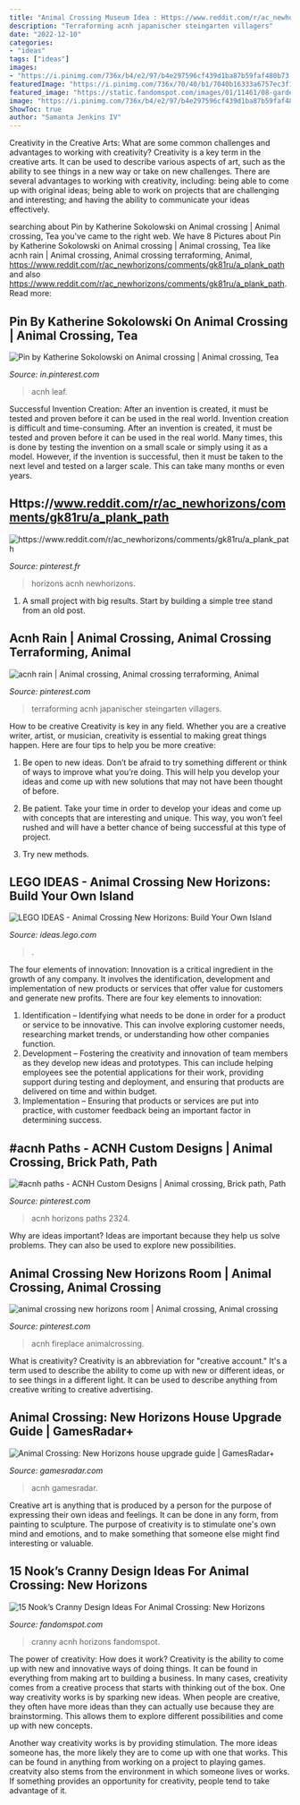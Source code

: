 ```yaml
---
title: "Animal Crossing Museum Idea : Https://www.reddit.com/r/ac_newhorizons/comments/gk81ru/a_plank_path"
description: "Terraforming acnh japanischer steingarten villagers"
date: "2022-12-10"
categories:
- "ideas"
tags: ["ideas"]
images:
- "https://i.pinimg.com/736x/b4/e2/97/b4e297596cf439d1ba87b59faf480b73.jpg"
featuredImage: "https://i.pinimg.com/736x/70/40/b1/7040b16333a6757ec3f186ab2005cd4a.jpg"
featured_image: "https://static.fandomspot.com/images/01/11461/08-garden-center-acnh-screenshot.jpg"
image: "https://i.pinimg.com/736x/b4/e2/97/b4e297596cf439d1ba87b59faf480b73.jpg"
ShowToc: true
author: "Samanta Jenkins IV"
---
```



Creativity in the Creative Arts: What are some common challenges and advantages to working with creativity?
Creativity is a key term in the creative arts. It can be used to describe various aspects of art, such as the ability to see things in a new way or take on new challenges. There are several advantages to working with creativity, including: being able to come up with original ideas; being able to work on projects that are challenging and interesting; and having the ability to communicate your ideas effectively.

	

		
searching about Pin by Katherine Sokolowski on Animal crossing | Animal crossing, Tea you've came to the right web. We have 8 Pictures about Pin by Katherine Sokolowski on Animal crossing | Animal crossing, Tea like acnh rain | Animal crossing, Animal crossing terraforming, Animal, https://www.reddit.com/r/ac_newhorizons/comments/gk81ru/a_plank_path and also https://www.reddit.com/r/ac_newhorizons/comments/gk81ru/a_plank_path. Read more:
		
    
## Pin By Katherine Sokolowski On Animal Crossing | Animal Crossing, Tea

<img loading=lazy src="https://i.pinimg.com/736x/86/4c/12/864c12943193fd8b477b98bddcc112e9.jpg" onerror="this.onerror=null;this.src='https://tse2.mm.bing.net/th?id=OIP.QoTVuM46D1cqRL5xcZmwHQHaEK&amp;pid=15.1';" alt="Pin by Katherine Sokolowski on Animal crossing | Animal crossing, Tea">

_Source: in.pinterest.com_

>acnh leaf. 

	

Successful Invention Creation: After an invention is created, it must be tested and proven before it can be used in the real world.
Invention creation is difficult and time-consuming. After an invention is created, it must be tested and proven before it can be used in the real world. Many times, this is done by testing the invention on a small scale or simply using it as a model. However, if the invention is successful, then it must be taken to the next level and tested on a larger scale. This can take many months or even years.

    
## Https://www.reddit.com/r/ac_newhorizons/comments/gk81ru/a_plank_path

<img loading=lazy src="https://i.pinimg.com/736x/70/40/b1/7040b16333a6757ec3f186ab2005cd4a.jpg" onerror="this.onerror=null;this.src='https://tse1.mm.bing.net/th?id=OIP.CYydkOYX9GZfOpuxvO6hEQHaEg&amp;pid=15.1';" alt="https://www.reddit.com/r/ac_newhorizons/comments/gk81ru/a_plank_path">

_Source: pinterest.fr_

>horizons acnh newhorizons. 

	

1. A small project with big results. Start by building a simple tree stand from an old post.

    
## Acnh Rain | Animal Crossing, Animal Crossing Terraforming, Animal

<img loading=lazy src="https://i.pinimg.com/736x/b4/e2/97/b4e297596cf439d1ba87b59faf480b73.jpg" onerror="this.onerror=null;this.src='https://tse3.mm.bing.net/th?id=OIP.FRWG7s5Jw1y1L8mtQ21CKAHaEK&amp;pid=15.1';" alt="acnh rain | Animal crossing, Animal crossing terraforming, Animal">

_Source: pinterest.com_

>terraforming acnh japanischer steingarten villagers. 

	

How to be creative
Creativity is key in any field. Whether you are a creative writer, artist, or musician, creativity is essential to making great things happen. Here are four tips to help you be more creative:
1. Be open to new ideas. Don’t be afraid to try something different or think of ways to improve what you’re doing. This will help you develop your ideas and come up with new solutions that may not have been thought of before.

2. Be patient. Take your time in order to develop your ideas and come up with concepts that are interesting and unique. This way, you won’t feel rushed and will have a better chance of being successful at this type of project.

3. Try new methods.

    
## LEGO IDEAS - Animal Crossing New Horizons: Build Your Own Island

<img loading=lazy src="https://ideascdn.lego.com/media/generate/entity/lego_ci/project/5eb9571d-e6c0-48fb-b829-5e59b82be236/1/resize:1600:900/native" onerror="this.onerror=null;this.src='https://tse4.mm.bing.net/th?id=OIP.gTaFrfc4nN9KdCPScwar4QHaFg&amp;pid=15.1';" alt="LEGO IDEAS - Animal Crossing New Horizons: Build Your Own Island">

_Source: ideas.lego.com_

>. 

	

The four elements of innovation:
Innovation is a critical ingredient in the growth of any company. It involves the identification, development and implementation of new products or services that offer value for customers and generate new profits.
There are four key elements to innovation:
1) Identification – Identifying what needs to be done in order for a product or service to be innovative. This can involve exploring customer needs, researching market trends, or understanding how other companies function.
2) Development – Fostering the creativity and innovation of team members as they develop new ideas and prototypes. This can include helping employees see the potential applications for their work, providing support during testing and deployment, and ensuring that products are delivered on time and within budget. 
3) Implementation – Ensuring that products or services are put into practice, with customer feedback being an important factor in determining success.

    
## #acnh Paths - ACNH Custom Designs | Animal Crossing, Brick Path, Path

<img loading=lazy src="https://i.pinimg.com/736x/09/4b/eb/094beb752804dc4c980fac565749b23f.jpg" onerror="this.onerror=null;this.src='https://tse3.mm.bing.net/th?id=OIP.ag_oTGW1fc2H2T13SUVo4AHaEK&amp;pid=15.1';" alt="#acnh paths - ACNH Custom Designs | Animal crossing, Brick path, Path">

_Source: pinterest.com_

>acnh horizons paths 2324. 

	

Why are ideas important?
Ideas are important because they help us solve problems. They can also be used to explore new possibilities.

    
## Animal Crossing New Horizons Room | Animal Crossing, Animal Crossing

<img loading=lazy src="https://i.pinimg.com/736x/72/76/7d/72767d502865876de8231086bcf79cc1.jpg" onerror="this.onerror=null;this.src='https://tse3.mm.bing.net/th?id=OIP.so2v5WroxcYkWBUQunBJpQHaED&amp;pid=15.1';" alt="animal crossing new horizons room | Animal crossing, Animal crossing">

_Source: pinterest.com_

>acnh fireplace animalcrossing. 

	

What is creativity?
Creativity is an abbreviation for "creative account." It's a term used to describe the ability to come up with new or different ideas, or to see things in a different light. It can be used to describe anything from creative writing to creative advertising.

    
## Animal Crossing: New Horizons House Upgrade Guide | GamesRadar+

<img loading=lazy src="https://cdn.mos.cms.futurecdn.net/Nyn93xAMUFVjcN4KGXQZGR-1200-80.jpg" onerror="this.onerror=null;this.src='https://tse2.mm.bing.net/th?id=OIP.GWMF7V_fqnGllxyRPncI-QHaEK&amp;pid=15.1';" alt="Animal Crossing: New Horizons house upgrade guide | GamesRadar+">

_Source: gamesradar.com_

>acnh gamesradar. 

	

Creative art is anything that is produced by a person for the purpose of expressing their own ideas and feelings. It can be done in any form, from painting to sculpture. The purpose of creativity is to stimulate one's own mind and emotions, and to make something that someone else might find interesting or valuable.

    
## 15 Nook’s Cranny Design Ideas For Animal Crossing: New Horizons

<img loading=lazy src="https://static.fandomspot.com/images/01/11461/08-garden-center-acnh-screenshot.jpg" onerror="this.onerror=null;this.src='https://tse2.mm.bing.net/th?id=OIP.UY5d6WzSClDiUwFyNSc7TwHaEK&amp;pid=15.1';" alt="15 Nook’s Cranny Design Ideas For Animal Crossing: New Horizons">

_Source: fandomspot.com_

>cranny acnh horizons fandomspot. 

	

The power of creativity: How does it work?
Creativity is the ability to come up with new and innovative ways of doing things. It can be found in everything from making art to building a business. In many cases, creativity comes from a creative process that starts with thinking out of the box.
One way creativity works is by sparking new ideas. When people are creative, they often have more ideas than they can actually use because they are brainstorming. This allows them to explore different possibilities and come up with new concepts.

Another way creativity works is by providing stimulation. The more ideas someone has, the more likely they are to come up with one that works. This can be found in anything from working on a project to playing games. creatvity also stems from the environment in which someone lives or works. If something provides an opportunity for creativity, people tend to take advantage of it.

